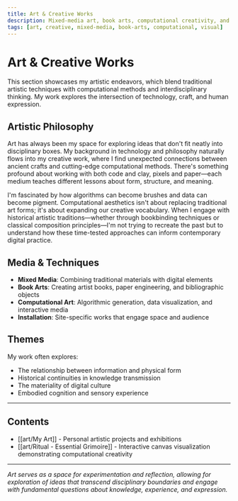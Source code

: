 ```yaml
---
title: Art & Creative Works
description: Mixed-media art, book arts, computational creativity, and explorations in visual expression.
tags: [art, creative, mixed-media, book-arts, computational, visual]
---
```


<!-- Quartz Graph Connectivity Links - Multiple Methods for Maximum Compatibility -->

<!-- Method 1: Comment-based wikilinks -->
<!-- [[art/My Art]] -->
<!-- [[art/Ritual - Essential Grimoire]] -->
<!-- [[blog/claude-autopilot-24-7-automated-development]] -->
<!-- [[blog/clinical-note-templates-digital-implementation]] -->
<!-- [[blog/nvidia-computer-vision-projects]] -->
<!-- [[blog/privacy-focused-analytics-implementation]] -->
<!-- [[demos/ai-interactive-demos]] -->
<!-- [[demos/medical-citations-test]] -->
<!-- [[docs/ai-features-documentation]] -->
<!-- [[drafts/MediSight-Clinical-Intelligence-Platform]] -->
<!-- [[drafts/WatchGuard-Waiting-Room-Intelligence]] -->
<!-- [[garden/ai-features-showcase]] -->
<!-- [[garden/index]] -->
<!-- [[garden/sanitization-system]] -->
<!-- [[index]] -->
<!-- [[projects/Build Birmingham]] -->
<!-- [[projects/index]] -->
<!-- [[research/PhD]] -->
<!-- [[research/Publications]] -->
<!-- [[research/ScribeAI-Clinical-Documentation]] -->
<!-- [[research/index]] -->
<!-- [[tools/AI Semantic Links]] -->
<!-- [[tools/index]] -->

<!-- Method 2: Screen reader accessible but visually hidden -->
<div aria-hidden="true" style="position: absolute; left: -10000px; width: 1px; height: 1px; overflow: hidden;">
[[art/My Art]] [[art/Ritual - Essential Grimoire]] [[blog/claude-autopilot-24-7-automated-development]] [[blog/clinical-note-templates-digital-implementation]] [[blog/nvidia-computer-vision-projects]] [[blog/privacy-focused-analytics-implementation]] [[demos/ai-interactive-demos]] [[demos/medical-citations-test]] [[docs/ai-features-documentation]] [[drafts/MediSight-Clinical-Intelligence-Platform]] [[drafts/WatchGuard-Waiting-Room-Intelligence]] [[garden/ai-features-showcase]] [[garden/index]] [[garden/sanitization-system]] [[index]] [[projects/Build Birmingham]] [[projects/index]] [[research/PhD]] [[research/Publications]] [[research/ScribeAI-Clinical-Documentation]] [[research/index]] [[tools/AI Semantic Links]] [[tools/index]]
</div>

<!-- Method 3: Zero-width inline links -->
<span style="display: none; visibility: hidden; position: absolute; left: -9999px;">
[[art/My Art]]​[[art/Ritual - Essential Grimoire]]​[[blog/ai-features-showcase]]​[[blog/claude-autopilot-24-7-automated-development]]​[[blog/clinical-note-templates-digital-implementation]]​[[blog/nvidia-computer-vision-projects]]​[[blog/privacy-focused-analytics-implementation]]​[[demos/ai-interactive-demos]]​[[demos/medical-citations-test]]​[[docs/ai-features-documentation]]​[[drafts/MediSight-Clinical-Intelligence-Platform]]​[[drafts/WatchGuard-Waiting-Room-Intelligence]]​[[garden/ai-features-showcase]]​[[garden/index]]​[[garden/sanitization-system]]​[[index]]​[[projects/Build Birmingham]]​[[projects/index]]​[[research/PhD]]​[[research/Publications]]​[[research/ScribeAI-Clinical-Documentation]]​[[research/index]]​[[tools/AI Semantic Links]]​[[tools/index]]
</span>

<!-- End Quartz Graph Connectivity -->

# Art & Creative Works

This section showcases my artistic endeavors, which blend traditional artistic techniques with computational methods and interdisciplinary thinking. My work explores the intersection of technology, craft, and human expression.

## Artistic Philosophy

Art has always been my space for exploring ideas that don't fit neatly into disciplinary boxes. My background in technology and philosophy naturally flows into my creative work, where I find unexpected connections between ancient crafts and cutting-edge computational methods. There's something profound about working with both code and clay, pixels and paper—each medium teaches different lessons about form, structure, and meaning.

I'm fascinated by how algorithms can become brushes and data can become pigment. Computational aesthetics isn't about replacing traditional art forms; it's about expanding our creative vocabulary. When I engage with historical artistic traditions—whether through bookbinding techniques or classical composition principles—I'm not trying to recreate the past but to understand how these time-tested approaches can inform contemporary digital practice.

## Media & Techniques

- **Mixed Media**: Combining traditional materials with digital elements
- **Book Arts**: Creating artist books, paper engineering, and bibliographic objects
- **Computational Art**: Algorithmic generation, data visualization, and interactive media
- **Installation**: Site-specific works that engage space and audience

## Themes

My work often explores:

- The relationship between information and physical form
- Historical continuities in knowledge transmission
- The materiality of digital culture
- Embodied cognition and sensory experience

---

## Contents

- [[art/My Art]] - Personal artistic projects and exhibitions
- [[art/Ritual - Essential Grimoire]] - Interactive canvas visualization demonstrating computational creativity

---

_Art serves as a space for experimentation and reflection, allowing for exploration of ideas that transcend disciplinary boundaries and engage with fundamental questions about knowledge, experience, and expression._
